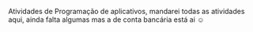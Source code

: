 Atividades de Programação de aplicativos, mandarei todas as atividades aqui, ainda falta algumas mas a de conta bancária está ai ☺
